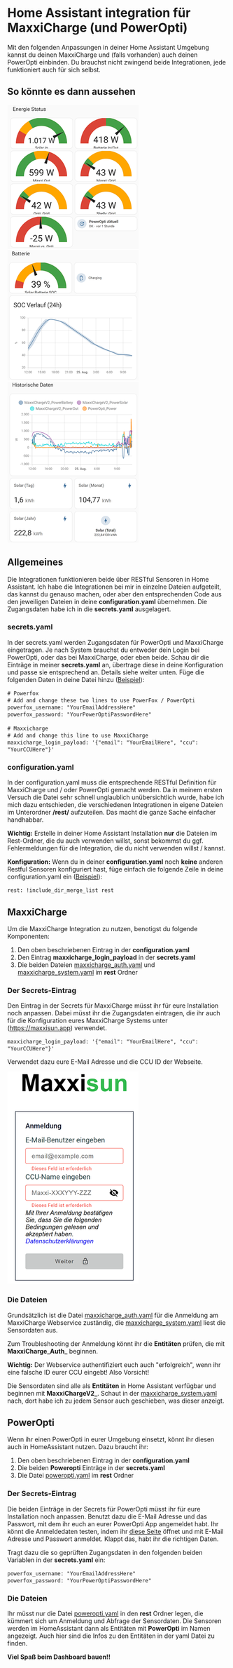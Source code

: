 # Home Assistant integration für MaxxiCharge (und PowerOpti)
Mit den folgenden Anpassungen in deiner Home Assistant Umgebung kannst du deinen MaxxiCharge und (falls vorhanden) auch deinen PowerOpti einbinden.
Du brauchst nicht zwingend beide Integrationen, jede funktioniert auch für sich selbst.
## So könnte es dann aussehen
![Überblick](images/dash_ueberblick.png)
![State of Charge](images/dash_soc.png)
![Historie](images/dash_historie.png)
## Allgemeines
Die Integrationen funktionieren beide über RESTful Sensoren in Home Assistant. Ich habe die Integrationen bei mir in einzelne Dateien aufgeteilt, das kannst du genauso machen, oder aber den entsprechenden Code aus den jeweiligen Dateien in deine **configuration.yaml** übernehmen. Die Zugangsdaten habe ich in die **secrets.yaml** ausgelagert.
### secrets.yaml
In der secrets.yaml werden Zugangsdaten für PowerOpti und MaxxiCharge eingetragen. Je nach System brauchst du entweder dein Login bei PowerOpti, oder das bei MaxxiCharge, oder eben beide. Schau dir die Einträge in meiner **secrets.yaml** an, übertrage diese in deine Konfiguration und passe sie entsprechend an. Details siehe weiter unten. Füge die folgenden Daten in deine Datei hinzu ([Beispiel](secrets.yaml)):

    # Powerfox
    # Add and change these two lines to use PowerFox / PowerOpti
    powerfox_username: "YourEmailAddressHere"
    powerfox_password: "YourPowerOptiPasswordHere"
    
    # Maxxicharge
    # Add and change this line to use MaxxiCharge
    maxxicharge_login_payload: '{"email": "YourEmailHere", "ccu": "YourCCUHere"}'

### configuration.yaml
In der configuration.yaml muss die entsprechende RESTful Definition für MaxxiCharge und / oder PowerOpti gemacht werden. Da in meinem ersten Versuch die Datei sehr schnell unglaublich unübersichtlich wurde, habe ich mich dazu entschieden, die verschiedenen Integrationen in eigene Dateien im Unterordner **/rest/** aufzuteilen. Das macht die ganze Sache einfacher handhabbar.

**Wichtig:** Erstelle in deiner Home Assistant Installation **nur** die Dateien im Rest-Ordner, die du auch verwenden willst, sonst bekommst du ggf. Fehlermeldungen für die Integration, die du nicht verwenden willst / kannst.

**Konfiguration:** Wenn du in deiner **configuration.yaml** noch **keine** anderen Restful Sensoren konfiguriert hast, füge einfach die folgende Zeile in deine configuration.yaml ein ([Beispiel](configuration.yaml)):

    rest: !include_dir_merge_list rest

## MaxxiCharge
Um die MaxxiCharge Integration zu nutzen, benotigst du folgende Komponenten:
1. Den oben beschriebenen Eintrag in der **configuration.yaml**
2. Den Eintrag **maxxicharge_login_payload** in der **secrets.yaml**
3. Die beiden Dateien [maxxicharge_auth.yaml](rest/maxxicharge_auth.yaml) und [maxxicharge_system.yaml](rest/maxxicharge_system.yaml) im **rest** Ordner

### Der Secrets-Eintrag
Den Eintrag in der Secrets für MaxxiCharge müsst ihr für eure Installation noch anpassen. Dabei müsst ihr die Zugangsdaten eintragen, die ihr auch für die Konfiguration eures MaxxiCharge Systems unter (https://maxxisun.app) verwendet.

    maxxicharge_login_payload: '{"email": "YourEmailHere", "ccu": "YourCCUHere"}'

Verwendet dazu eure E-Mail Adresse und die CCU ID der Webseite.

![Maxxisun Login](images/maxxisun_login_300.png)

### Die Dateien
Grundsätzlich ist die Datei [maxxicharge_auth.yaml](rest/maxxicharge_auth.yaml) für die Anmeldung am MaxxiCharge Webservice zuständig, die [maxxicharge_system.yaml](rest/maxxicharge_system.yaml) liest die Sensordaten aus.

Zum Troubleshooting der Anmeldung könnt ihr die **Entitäten** prüfen, die mit **MaxxiCharge_Auth_** beginnen.

**Wichtig:** Der Webservice authentifiziert euch auch "erfolgreich", wenn ihr eine falsche ID eurer CCU eingebt! Also Vorsicht!

Die Sensordaten sind alle als **Entitäten** in Home Assistant verfügbar und beginnen mit **MaxxiChargeV2_**. Schaut in der [maxxicharge_system.yaml](rest/maxxicharge_system.yaml) nach, dort habe ich zu jedem Sensor auch geschieben, was dieser anzeigt.

## PowerOpti
Wenn ihr einen PowerOpti in eurer Umgebung einsetzt, könnt ihr diesen auch in HomeAssistant nutzen. Dazu braucht ihr:
1. Den oben beschriebenen Eintrag in der **configuration.yaml**
2. Die beiden **Poweropti** Einträge in der **secrets.yaml**
3. Die Datei [poweropti.yaml](rest/poweropti.yaml) im **rest** Ordner

### Der Secrets-Eintrag
Die beiden Einträge in der Secrets für PowerOpti müsst ihr für eure Installation noch anpassen. Benutzt dazu die E-Mail Adresse und das Passwort, mit dem ihr euch an eurer PowerOpti App angemeldet habt. Ihr könnt die Anmeldedaten testen, indem ihr [diese Seite](https://backend.powerfox.energy/api/2.0/my/main/current?unit=kwh) öffnet und mit E-Mail Adresse und Passwort anmeldet. Klappt das, habt ihr die richtigen Daten.

Tragt dazu die so geprüften Zugangsdaten in den folgenden beiden Variablen in der **secrets.yaml** ein:

    powerfox_username: "YourEmailAddressHere"
    powerfox_password: "YourPowerOptiPasswordHere"

### Die Dateien
Ihr müsst nur die Datei [poweropti.yaml](rest/poweropti.yaml) in den **rest** Ordner legen, die kümmert sich um Anmeldung und Abfrage der Sensordaten. Die Sensoren werden im HomeAssistant dann als Entitäten mit **PowerOpti** im Namen angezeigt. Auch hier sind die Infos zu den Entitäten in der yaml Datei zu finden.

**Viel Spaß beim Dashboard bauen!!**
